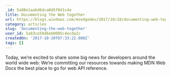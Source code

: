 ```yaml
---
_id: 5a88e1aabd6dca0d5f0d1c4e
title: Documenting the Web together
url: https://blogs.windows.com/msedgedev/2017/10/18/documenting-web-together-mdn-web-docs/#C4c4fXEOyW72HOC3.97
category: articles
slug: 'documenting-the-web-together'
user_id: 5a83ce59d6eb0005c4ecda2c
createdOn: '2017-10-20T07:33:22.000Z'
tags: []
---
```


Today, we’re excited to share some big news for developers around the world wide web: We’re committing our resources towards making MDN Web Docs the best place to go for web API reference.
